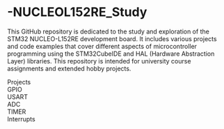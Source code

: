 # -NUCLEOL152RE_Study

This GitHub repository is dedicated to the study and exploration of the STM32 NUCLEO-L152RE development board. It includes various projects and code examples that cover different aspects of microcontroller programming using the STM32CubeIDE and HAL (Hardware Abstraction Layer) libraries. This repository is intended for university course assignments and extended hobby projects.

Projects   
GPIO   
USART   
ADC   
TIMER   
Interrupts   
